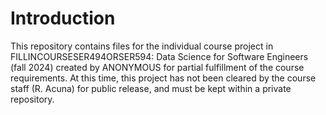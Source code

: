 # Introduction
This repository contains files for the individual course project in
FILLINCOURSESER494ORSER594: Data Science for Software Engineers (fall 2024) created
by ANONYMOUS for partial fulfillment of the course requirements.
At this time, this project has not been cleared by the course staff (R. Acuna) for
public release, and must be kept within a private repository.
